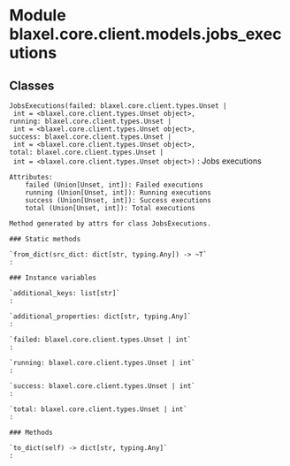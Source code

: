 Module blaxel.core.client.models.jobs_executions
================================================

Classes
-------

`JobsExecutions(failed: blaxel.core.client.types.Unset | int = <blaxel.core.client.types.Unset object>, running: blaxel.core.client.types.Unset | int = <blaxel.core.client.types.Unset object>, success: blaxel.core.client.types.Unset | int = <blaxel.core.client.types.Unset object>, total: blaxel.core.client.types.Unset | int = <blaxel.core.client.types.Unset object>)`
:   Jobs executions
    
    Attributes:
        failed (Union[Unset, int]): Failed executions
        running (Union[Unset, int]): Running executions
        success (Union[Unset, int]): Success executions
        total (Union[Unset, int]): Total executions
    
    Method generated by attrs for class JobsExecutions.

    ### Static methods

    `from_dict(src_dict: dict[str, typing.Any]) ‑> ~T`
    :

    ### Instance variables

    `additional_keys: list[str]`
    :

    `additional_properties: dict[str, typing.Any]`
    :

    `failed: blaxel.core.client.types.Unset | int`
    :

    `running: blaxel.core.client.types.Unset | int`
    :

    `success: blaxel.core.client.types.Unset | int`
    :

    `total: blaxel.core.client.types.Unset | int`
    :

    ### Methods

    `to_dict(self) ‑> dict[str, typing.Any]`
    :